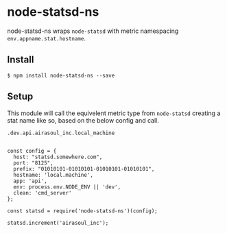 # node-statsd-ns

node-statsd-ns wraps `node-statsd` with metric namespacing `env.appname.stat.hostname`.


## Install

```
$ npm install node-statsd-ns --save
```

## Setup


This module will call the equivelent metric type from `node-statsd` creating a stat name like so, based on the below config and call.


`.dev.api.airasoul_inc.local_machine`


```

const config = {
  host: "statsd.somewhere.com",
  port: "8125",
  prefix: "01010101-01010101-01010101-01010101",
  hostname: 'local.machine',
  app: 'api',
  env: process.env.NODE_ENV || 'dev',
  clean: 'cmd_server'
};

const statsd = require('node-statsd-ns')(config);

statsd.increment('airasoul_inc');

```
